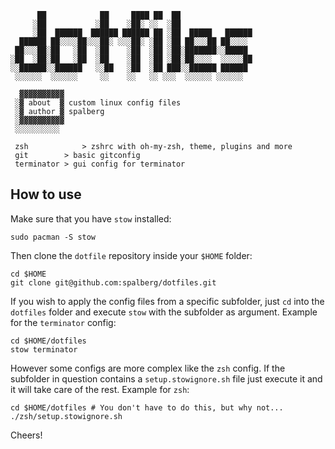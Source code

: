 ```
      ██            ██     ████ ██  ██
     ░██           ░██    ░██░ ░░  ░██
     ░██  ██████  ██████ ██████ ██ ░██  █████   ██████
  ██████ ██░░░░██░░░██░ ░░░██░ ░██ ░██ ██░░░██ ██░░░░
 ██░░░██░██   ░██  ░██    ░██  ░██ ░██░███████░░█████
░██  ░██░██   ░██  ░██    ░██  ░██ ░██░██░░░░  ░░░░░██
░░██████░░██████   ░░██   ░██  ░██ ███░░██████ ██████
 ░░░░░░  ░░░░░░     ░░    ░░   ░░ ░░░  ░░░░░░ ░░░░░░

  ▓▓▓▓▓▓▓▓▓▓
 ░▓ about  ▓ custom linux config files
 ░▓ author ▓ spalberg
 ░▓▓▓▓▓▓▓▓▓▓
 ░░░░░░░░░░

 zsh            > zshrc with oh-my-zsh, theme, plugins and more
 git		> basic gitconfig
 terminator	> gui config for terminator
```

## How to use
Make sure that you have `stow` installed:
```
sudo pacman -S stow
```

Then clone the `dotfile` repository inside your `$HOME` folder:
```
cd $HOME
git clone git@github.com:spalberg/dotfiles.git
```

If you wish to apply the config files from a specific subfolder,
just `cd` into the `dotfiles` folder and execute `stow` with the subfolder as argument.
Example for the `terminator` config:
```
cd $HOME/dotfiles
stow terminator
```

However some configs are more complex like the `zsh` config.
If the subfolder in question contains a `setup.stowignore.sh` file just execute it and it will take care of the rest.
Example for `zsh`:
```
cd $HOME/dotfiles # You don't have to do this, but why not...
./zsh/setup.stowignore.sh
```

Cheers!
